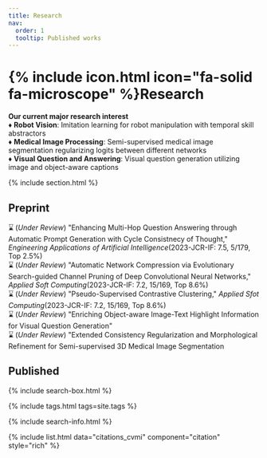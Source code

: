 ```yaml
---
title: Research
nav:
  order: 1
  tooltip: Published works
---
```


# {% include icon.html icon="fa-solid fa-microscope" %}Research

<b>Our current major research interest</b> <br>
♦︎ <b>Robot Vision</b>: Imitation learning for robot manipulation with temporal skill abstractors <br>
♦︎ <b>Medical Image Processing</b>: Semi-supervised medical image segmentation regularizing logits between different networks<br>
♦︎ <b>Visual Question and Answering</b>: Visual question generation utilizing image and object-aware captions

{% include section.html %}

## Preprint

⌛ (<i>Under Review</i>) "Enhancing Multi-Hop Question Answering through Automatic Prompt Generation with Cycle Consistnecy of Thought," <i>Engineering
Applications of Artificial Intelligence</i>(2023-JCR-IF: 7.5, 5/179, Top 2.5%)<br>
⌛ (<i>Under Review</i>) "Automatic Network Compression via Evolutionary Search-guided Channel Pruning of Deep Convolutional Neural Networks," <i>Applied
Soft Computing</i>(2023-JCR-IF: 7.2, 15/169, Top 8.6%)<br>
⌛ (<i>Under Review</i>) "Pseudo-Supervised Contrastive Clustering," <i>Applied Sfot Computing</i>(2023-JCR-IF: 7.2, 15/169, Top 8.6%)<br>
⌛ (<i>Under Review</i>) "Enriching Object-aware Image-Text Highlight Information for Visual Question Generation"<br>
⌛ (<i>Under Review</i>) "Extended Consistency Regularization and Morphological Refinement for Semi-supervised 3D Medical Image Segmentation<br>

## Published

{% include search-box.html %}

{% include tags.html tags=site.tags %}

{% include search-info.html %}

{% include list.html data="citations_cvmi" component="citation" style="rich" %}

